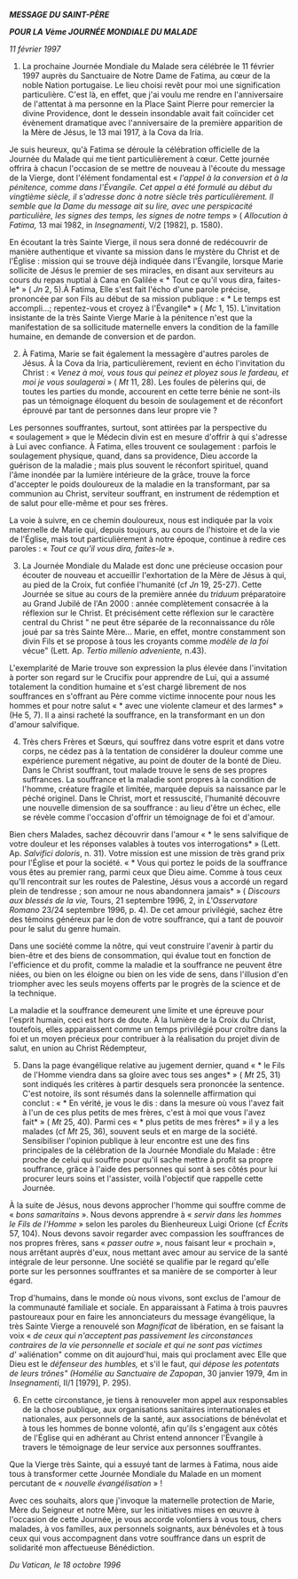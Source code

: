 ***MESSAGE DU SAINT-PÈRE***

***POUR LA Vème JOURNÉE MONDIALE DU MALADE***

*11 février 1997*

1. La prochaine Journée Mondiale du Malade sera célébrée le 11 février 1997 auprès du Sanctuaire de Notre Dame de Fatima, au cœur de la noble Nation portugaise. Le lieu choisi revêt pour moi une signification particulière. C'est là, en effet, que j'ai voulu me rendre en l'anniversaire de l'attentat à ma personne en la Place Saint Pierre pour remercier la divine Providence, dont le dessein insondable avait fait coïncider cet évènement dramatique avec l'anniversaire de la première apparition de la Mère de Jésus, le 13 mai 1917, à la Cova da Iria.

Je suis heureux, qu'à Fatima se déroule la célébration officielle de la Journée du Malade qui me tient particulièrement à cœur. Cette journée offrira à chacun l'occasion de se mettre de nouveau à l'écoute du message de la Vierge, dont l'élément fondamental est « *l'appel à la conversion et à la pénitence, comme dans l'Évangile. Cet appel a été formulé au début du vingtième siècle, il s'adresse donc à notre siècle très particulièrement. Il semble que la Dame du message ait su lire, avec une perspicacité particulière, les signes des temps, les signes de notre temps* » ( *Allocution à Fatima,* 13 mai 1982, in *Insegnamenti*, V/2 [1982], p. 1580).

En écoutant la très Sainte Vierge, il nous sera donné de redécouvrir de manière authentique et vivante sa mission dans le mystère du Christ et de l'Église : mission qui se trouve déjà indiquée dans l'Évangile, lorsque Marie sollicite de Jésus le premier de ses miracles, en disant aux serviteurs au cours du repas nuptial à Cana en Galilée « * Tout ce qu'il vous dira, faites-le* » ( *Jn* 2, 5).À Fatima, Elle s'est fait l'écho d'une parole précise, prononcée par son Fils au début de sa mission publique : « * Le temps est accompli...; repentez-vous et croyez à l'Évangile* » ( *Mc* 1, 15). L'invitation insistante de la très Sainte Vierge Marie à la pénitence n'est que la manifestation de sa sollicitude maternelle envers la condition de la famille humaine, en demande de conversion et de pardon.

2. À Fatima, Marie se fait également la messagère d'autres paroles de Jésus. À la Cova da Iria, particulièrement, revient en écho l'invitation du Christ : « *Venez à moi, vous tous qui peinez et ployez sous le fardeau, et moi je vous soulagerai* » ( *Mt* 11, 28). Les foules de pèlerins qui, de toutes les parties du monde, accourent en cette terre bénie ne sont-ils pas un témoignage éloquent du besoin de soulagement et de réconfort éprouvé par tant de personnes dans leur propre vie ?

Les personnes souffrantes, surtout, sont attirées par la perspective du « soulagement » que le Médecin divin est en mesure d'offrir à qui s'adresse à Lui avec confiance. À Fatima, elles trouvent ce soulagement : parfois le soulagement physique, quand, dans sa providence, Dieu accorde la guérison de la maladie ; mais plus souvent le réconfort spirituel, quand l'âme inondée par la lumière intérieure de la grâce, trouve la force d'accepter le poids douloureux de la maladie en la transformant, par sa communion au Christ, serviteur souffrant, en instrument de rédemption et de salut pour elle-même et pour ses frères.

La voie à suivre, en ce chemin douloureux, nous est indiquée par la voix maternelle de Marie qui, depuis toujours, au cours de l'histoire et de la vie de l'Église, mais tout particulièrement à notre époque, continue à redire ces paroles : « *Tout ce qu'il vous dira, faites-le* ».

3. La Journée Mondiale du Malade est donc une précieuse occasion pour écouter de nouveau et accueillir l'exhortation de la Mère de Jésus à qui, au pied de la Croix, fut confiée l'humanité (cf *Jn* 19, 25-27). Cette Journée se situe au cours de la première année du *triduum* préparatoire au Grand Jubilé de l'An 2000 : année complètement consacrée à la réflexion sur le Christ. Et précisément cette réflexion sur le caractère central du Christ " ne peut être séparée de la reconnaissance du rôle joué par sa très Sainte Mère... Marie, en effet, montre constamment son divin Fils et se propose à tous les croyants comme *modèle de la foi* vécue" (Lett. Ap. *Tertio millenio adveniente,* n.43).

L'exemplarité de Marie trouve son expression la plus élevée dans l'invitation à porter son regard sur le Crucifix pour apprendre de Lui, qui a assumé totalement la condition humaine et s'est chargé librement de nos souffrances en s'offrant au Père comme victime innocente pour nous les hommes et pour notre salut « * avec une violente clameur et des larmes* » (He 5, 7). Il a ainsi racheté la souffrance, en la transformant en un don d'amour salvifique.

4. Très chers Frères et Sœurs, qui souffrez dans votre esprit et dans votre corps, ne cédez pas à la tentation de considérer la douleur comme une expérience purement négative, au point de douter de la bonté de Dieu. Dans le Christ souffrant, tout malade trouve le sens de ses propres suffrances. La souffrance et la maladie sont propres à la condition de l'homme, créature fragile et limitée, marquée depuis sa naissance par le péché originel. Dans le Christ, mort et ressuscité, l'humanité découvre une nouvelle dimension de sa souffrance : au lieu d'être un échec, elle se révèle comme l'occasion d'offrir un témoignage de foi et d'amour.

Bien chers Malades, sachez découvrir dans l'amour « * le sens salvifique de votre douleur et les réponses valables à toutes vos interrogations* » (Lett. Ap. *Salvifici doloris*, n. 31). Votre mission est une mission de très grand prix pour l'Église et pour la société. « * Vous qui portez le poids de la souffrance vous êtes au premier rang, parmi ceux que Dieu aime. Comme à tous ceux qu'Il rencontrait sur les routes de Palestine, Jésus vous a accordé un regard plein de tendresse ; son amour ne nous abandonnera jamais* » ( *Discours aux blessés de la vie,* Tours, 21 septembre 1996, 2, in *L'Osservatore Romano* 23/24 septembre 1996, p. 4). De cet amour privilégié, sachez être des témoins généreux par le don de votre souffrance, qui a tant de pouvoir pour le salut du genre humain.

Dans une société comme la nôtre, qui veut construire l'avenir à partir du bien-être et des biens de consommation, qui évalue tout en fonction de l'efficience et du profit, comme la maladie et la souffrance ne peuvent être niées, ou bien on les éloigne ou bien on les vide de sens, dans l'illusion d'en triompher avec les seuls moyens offerts par le progrès de la science et de la technique.

La maladie et la souffrance demeurent une limite et une épreuve pour l'esprit humain, ceci est hors de doute. À la lumière de la Croix du Christ, toutefois, elles apparaissent comme un temps privilégié pour croître dans la foi et un moyen précieux pour contribuer à la réalisation du projet divin de salut, en union au Christ Rédempteur,

5. Dans la page évangélique relative au jugement dernier, quand « * le Fils de l'Homme viendra dans sa gloire avec tous ses anges* » ( *Mt* 25, 31) sont indiqués les critères à partir desquels sera prononcée la sentence. C'est notoire, ils sont résumés dans la solennelle affirmation qui conclut : « * En vérité, je vous le dis : dans la mesure où vous l'avez fait à l'un de ces plus petits de mes frères, c'est à moi que vous l'avez fait* » ( *Mt* 25, 40). Parmi ces « * plus petits de mes frères* » il y a les malades (cf *Mt* 25, 36), souvent seuls et en marge de la société. Sensibiliser l'opinion publique à leur encontre est une des fins principales de la célébration de la Journée Mondiale du Malade : être proche de celui qui souffre pour qu'il sache mettre à profit sa propre souffrance, grâce à l'aide des personnes qui sont à ses côtés pour lui procurer leurs soins et l'assister, voilà l'objectif que rappelle cette Journée.

À la suite de Jésus, nous devons approcher l'homme qui souffre comme de « *bons samaritains* ». Nous devons apprendre à « *servir dans les hommes le Fils de l'Homme* » selon les paroles du Bienheureux Luigi Orione (cf *Écrits* 57, 104). Nous devons savoir regarder avec compassion les souffrances de nos propres frères, sans « *passer outre* », nous faisant leur « prochain », nous arrêtant auprès d'eux, nous mettant avec amour au service de la santé intégrale de leur personne. Une société se qualifie par le regard qu'elle porte sur les personnes souffrantes et sa manière de se comporter à leur égard.

Trop d'humains, dans le monde où nous vivons, sont exclus de l'amour de la communauté familiale et sociale. En apparaissant à Fatima à trois pauvres pastoureaux pour en faire les annonciateurs du message évangélique, la très Sainte Vierge a renouvelé son *Magnificat* de libération, en se faisant la voix « *de ceux qui n'acceptent pas passivement les circonstances contraires de la vie personnelle et sociale et qui ne sont pas victimes d'* »aliénation" comme on dit aujourd'hui, mais qui proclament avec Elle que Dieu est le *défenseur des humbles,* et s'il le faut, *qui dépose les potentats de leurs trônes" (Homélie au Sanctuaire de Zapopan*, 30 janvier 1979, 4m in *Insegnamenti*, II/1 [1979], P. 295).

6. En cette circonstance, je tiens à renouveler mon appel aux responsables de la chose publique, aux organisations sanitaires internationales et nationales, aux personnels de la santé, aux associations de bénévolat et à tous les hommes de bonne volonté, afin qu'ils s'engagent aux côtés de l'Église qui en adhérant au Christ entend annoncer l'Évangile à travers le témoignage de leur service aux personnes souffrantes.

Que la Vierge très Sainte, qui a essuyé tant de larmes à Fatima, nous aide tous à transformer cette Journée Mondiale du Malade en un moment percutant de « *nouvelle évangélisation* » !

Avec ces souhaits, alors que j'invoque la maternelle protection de Marie, Mère du Seigneur et notre Mère, sur les initiatives mises en œuvre à l'occasion de cette Journée, je vous accorde volontiers à vous tous, chers malades, à vos familles, aux personnels soignants, aux bénévoles et à tous ceux qui vous accompagnent dans votre souffrance dans un esprit de solidarité mon affectueuse Bénédiction.

*Du Vatican, le 18 octobre 1996*